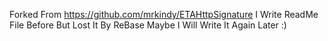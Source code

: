 Forked From https://github.com/mrkindy/ETAHttpSignature
I Write ReadMe File Before But Lost It By ReBase Maybe I Will Write It Again Later :)
